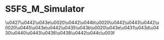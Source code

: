 # S5FS_M_Simulator
 
\u0427\u0442\u043e\u0020\u0442\u044b\u0020\u0442\u0443\u0442\u0020\u0445\u043e\u0442\u0435\u043b\u0020\u043e\u0431\u043d\u0430\u0440\u0443\u0436\u0438\u0442\u044c\u003f
